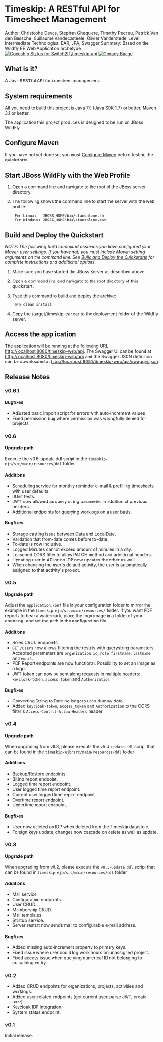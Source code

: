 Timeskip: A RESTful API for Timesheet Management
==============================================================================================
Author: Christophe Devos, Stephan Ghequiere, Timothy Pecceu, Patrick Van den Bussche, Guillaume Vandecasteele, Olivier Vanderstede.
Level: Intermediate
Technologies: EAR, JPA, Swagger
Summary: Based on the Wildfly EE Web Application archetype
[ ![Codeship Status for Switch2IT/timeskip-api](https://app.codeship.com/projects/ba7d3e20-b1fa-0135-65f8-2a2cb9ee228b/status?branch=master)](https://app.codeship.com/projects/257991)
[![Codacy Badge](https://api.codacy.com/project/badge/Grade/e3b950eaefc3405db14fc9d2f55a6707)](https://www.codacy.com/app/Switch2IT/timeskip-api?utm_source=github.com&amp;utm_medium=referral&amp;utm_content=Switch2IT/timeskip-api&amp;utm_campaign=Badge_Grade)

What is it?
-----------

A Java RESTful API for timesheet management.

System requirements
-------------------

All you need to build this project is Java 7.0 (Java SDK 1.7) or better, Maven 3.1 or better.

The application this project produces is designed to be run on JBoss WildFly.

 
Configure Maven
---------------

If you have not yet done so, you must [Configure Maven](https://github.com/jboss-developer/jboss-developer-shared-resources/blob/master/guides/CONFIGURE_MAVEN.md) before testing the quickstarts.


Start JBoss WildFly with the Web Profile
-------------------------

1. Open a command line and navigate to the root of the JBoss server directory.
2. The following shows the command line to start the server with the web profile:

        For Linux:   JBOSS_HOME/bin/standalone.sh
        For Windows: JBOSS_HOME\bin\standalone.bat

 
Build and Deploy the Quickstart
-------------------------

_NOTE: The following build command assumes you have configured your Maven user settings. If you have not, you must include Maven setting arguments on the command line. See [Build and Deploy the Quickstarts](https://github.com/jboss-developer/jboss-eap-quickstarts#build-and-deploy-the-quickstarts) for complete instructions and additional options._

1. Make sure you have started the JBoss Server as described above.
2. Open a command line and navigate to the root directory of this quickstart.
3. Type this command to build and deploy the archive:

        mvn clean install

4. Copy the /target/timeskip-ear.ear to the deployment folder of the Wildfly server.


Access the application 
---------------------

The application will be running at the following URL: <http://localhost:8080/timeskip-web/api>. The Swagger UI can be found at <http://localhost:8080/timeskip-web/api> and the Swagger JSON definition can be downloaded at <http://localhost:8080/timeskip-web/api/swagger.json>
        
## Release Notes

### v0.6.1

#### Bugfixes

* Adjusted basic import script for errors with auto-increment values
* Fixed permission bug where permission was wrongfully denied for projects

### v0.6

#### Upgrade path

Execute the v0.6-update.ddl script in the `timeskip-ejb/src/main/resources/ddl` folder

#### Additions

* Scheduling service for monthly reminder e-mail & prefilling timesheets with user defaults.
* JUnit tests.
* JWT now allowed as query string parameter in addition of previous headers.
* Additional endpoints for querying worklogs on a user basis.

#### Bugfixes

* Storage casting issue between Data and LocalDate.
* Validation that from-date comes before to-date.
* To-date is now inclusive.
* Logged Minutes cannot exceed amount of minutes in a day.
* Loosened CORS filter to allow PATCH method and additional headers.
* Updating user in API or on IDP now updates the other as well.
* When changing the user's default activity, the user is automatically assigned to that activity's project.

### v0.5

#### Upgrade path

Adjust the `application.conf` file in your configuration folder to mirror the example in the `timeskip-ejb/src/main/resources/` folder. If you want PDF reports to bear a watermark, place the logo image in a folder of your choosing, and set the path in the configuration file.

#### Additions

* Roles CRUD endpoints.
* `GET` `/users` now allows filtering the results with querystring parameters. Accepted parameters are `organization`, `id`, `role`, `firstname`, `lastname` and `email`.
* PDF Report endpoints are now functional. Possibility to set an image as a logo.
* JWT token can now be sent along requests in multiple headers: `keycloak-token`, `access_token` and `Authorization`.

#### Bugfixes

* Converting String to Date no longers uses dummy data.
* Added `keycloak-token`, `access_token` and `Authorization` to the CORS filter's `Access-Control-Allow-Headers` header

### v0.4

#### Upgrade path

When upgrading from v0.3, please execute the `v0.4-update.ddl` script that can be found in the `timeskip-ejb/src/main/resources/ddl` folder

#### Additions

* Backup/Restore endpoints.
* Billing report endpoint.
* Logged time report endpoint.
* User logged time report endpoint.
* Current user logged time report endpoint.
* Overtime report endpoint.
* Undertime report endpoint.

#### Bugfixes

* User now deleted on IDP when deleted from the Timeskip datastore.
* Foreign keys update, changes now cascade on delete as well as update.

### v0.3

#### Upgrade path

When upgrading from v0.2, please execute the `v0.3-update.ddl` script that can be found in `timeskip-ejb/src/main/resources/ddl` folder.

#### Additions

* Mail service.
* Configuration endpoints.
* User CRUD.
* Membership CRUD.
* Mail templates.
* Startup service.
* Server restart now sends mail to configurable e-mail address.


#### Bugfixes

* Added missing auto-increment property to primary keys.
* Fixed issue where user could log work hours on unassigned project.
* Fixed access issue when querying numerical ID not belonging to containing entity.

### v0.2

* Added CRUD endpoints for organizations, projects, activities and worklogs.
* Added user-related endpoints (get current user, parse JWT, create user).
* Keycloak IDP integration.
* System status endpoint.

### v0.1

Initial release.